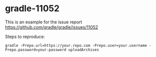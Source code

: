 # gradle-11052

This is an example for the issue report https://github.com/gradle/gradle/issues/11052

Steps to reproduce:

```
gradle -Prepo.url=https://your.repo.com -Prepo.user=your.username -Prepo.password=your-password uploadArchives
